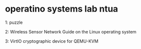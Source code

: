 # operatino systems lab ntua
1: puzzle

2: Wireless Sensor Network Guide on the Linux operating system

3: VirtIO cryptographic device for QEMU-KVM
